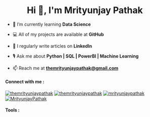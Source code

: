 <h1 align="center">Hi 👋, I'm Mrityunjay Pathak</h1>

- 🌱 I’m currently learning **Data Science**

- 💻 All of my projects are available at **GitHub**

- 📝 I regularly write articles on **LinkedIn**

- 🎙️ Ask me about **Python | SQL | PowerBI | Machine Learning**

- 📫 Reach me at **themrityunjaypathak@gmail.com**

<h4 align="left">Connect with me :</h4>
<a href="https://www.linkedin.com/in/themrityunjaypathak" target="blank"><img align="center" src="https://img.shields.io/badge/LinkedIn-0077B5?style=for-the-badge&logo=linkedin&logoColor=white" alt="themrityunjaypathak"/></a>
<a href="https://www.kaggle.com/themrityunjaypathak" target="blank"><img align="center" src="https://img.shields.io/badge/Kaggle-20BEFF?style=for-the-badge&logo=Kaggle&logoColor=white" alt="themrityunjaypathak"/></a>
<a href="https://www.hackerrank.com/mrityunjaypathak" target="blank"><img align="center" src="https://img.shields.io/badge/-Hackerrank-2EC866?style=for-the-badge&logo=HackerRank&logoColor=white" alt="mrityunjaypathak"/></a>
<a href="https://linktr.ee/MrityunjayPathak" target="blank"><img align="center" src="https://img.shields.io/badge/linktree-39E09B?style=for-the-badge&logo=linktree&logoColor=white" alt="MrityunjayPathak"/></a>

<h4 align="left">Tools :</h4>
<a href="https://www.python.org/" target="blank"><img align="center" src="https://img.shields.io/badge/Python-FFD43B?style=for-the-badge&logo=python&logoColor=blue" alt=""/></a>
<a href="https://numpy.org/" target="blank"><img align="center" src="https://img.shields.io/badge/Numpy-777BB4?style=for-the-badge&logo=numpy&logoColor=white" alt=""/></a>
<a href="https://pandas.pydata.org/" target="blank"><img align="center" src="https://img.shields.io/badge/Pandas-2C2D72?style=for-the-badge&logo=pandas&logoColor=white" alt=""/></a>
<a href="https://scikit-learn.org/stable/" target="blank"><img align="center" src="https://img.shields.io/badge/scikit_learn-F7931E?style=for-the-badge&logo=scikit-learn&logoColor=white" alt=""/></a>
<a href="https://www.mysql.com/" target="blank"><img align="center" src="https://img.shields.io/badge/MySQL-005C84?style=for-the-badge&logo=mysql&logoColor=white" alt=""/></a>
<a href="https://powerbi.microsoft.com/en-in/" target="blank"><img align="center" src="https://img.shields.io/badge/PowerBI-F2C811?style=for-the-badge&logo=Power%20BI&logoColor=white" alt=""/></a>

